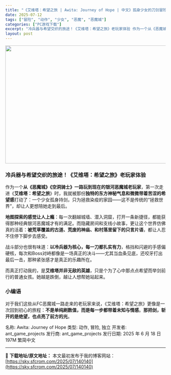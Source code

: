 ```yaml
---
title: "《艾维塔：希望之旅 | Awita: Journey of Hope | 中文》孤身少女的刀剑冒险与希望之光！"
date: 2025-07-12
tags: ["冒险", "动作", "少女", "恶魔", "恶魔城"]
categories: ["PC游戏下载"]
excerpt: "冷兵器与希望交织的旅途！《艾维塔：希望之旅》老玩家体验 作为一个从《恶魔城》《空洞骑士》一路玩到现在的银河恶魔城老玩家，第一次走进《艾维塔：希望之旅》时，我就被那份独特的东方神秘气息和微微带着苦涩的希望感打动了：一个少女孤身持剑，只为拯救染疫的家园——这不是传统的“拯救世界”，却让人更想陪她走到最后&hellip;"
layout: post
---
```


<img class="aligncenter size-full wp-image-140141" src="https://sky.sfcrom.com/wp-content/uploads/2025/07/2025071205071586.webp" alt="" width="660" height="370" />
<h3><strong>冷兵器与希望交织的旅途！《艾维塔：希望之旅》老玩家体验</strong></h3>
作为一个<strong>从《恶魔城》《空洞骑士》一路玩到现在的银河恶魔城老玩家</strong>，第一次走进《<strong>艾维塔：希望之旅</strong>》时，我就被那份<strong>独特的东方神秘气息和微微带着苦涩的希望感</strong>打动了：一个少女孤身持剑，只为拯救染疫的家园——这不是传统的“拯救世界”，却让人更想陪她走到最后。

<strong>地图探索的感觉让人上瘾</strong>：每一次翻越城墙、潜入洞窟，打开一条新捷径，都能获得那种经典银河恶魔城才有的满足。而隐藏房间和支线小故事，更让这个世界仿佛真的活着：<strong>被荒草覆盖的古道、荒废的神庙、和村落里留下的只言片语</strong>，都让人忍不住停下脚步去感受。

战斗部分也很有味道：<strong>以冷兵器为核心，每一刀都扎实有力</strong>，格挡和闪避的手感偏硬核，每次和Boss对峙都像是一场真正的决斗——尤其当血条见底，还咬牙打出最后一击，那种紧张感才是真正的乐趣所在。

而真正打动我的，是<strong>艾维塔并非无敌的英雄</strong>，只是个为了心中那点点希望而举剑前行的普通女孩。她越是跌倒，越让人想帮她站起来。
<h3><strong>小编语</strong></h3>
对于我们这些从FC恶魔城一路走来的老玩家来说，《艾维塔：希望之旅》更像是一次回到初心的旅程：<strong>不是单纯刷数值，而是每一步都带着未知与情感</strong>。<strong>那把剑，斩开的是绝望，也点亮了前方的光</strong>。

名称: Awita: Journey of Hope
类型: 动作, 冒险, 独立
开发者: ant_game_projects
发行商: ant_game_projects
发行日期: 2025 年 6 月 18 日
197M
繁简中文

---
📖 **下载地址/原文地址：** 本文最初发布于我的博客网站：[https://sky.sfcrom.com/2025/07/140140](https://sky.sfcrom.com/2025/07/140140)
